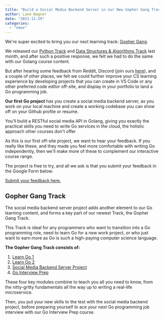 ```yaml
---
title: "Build a Social Media Backend Server in our New Gopher Gang Track"
author: Lane Wagner
date: "2021-11-29"
categories:
  - "news"
---
```


We're super excited to bring you our next learning track: [Gopher Gang](https://boot.dev/dashboard/courses/golang-track).

We released our [Python Track](https://boot.dev/learn/learn-python) and [Data Structures & Algorithms Track](https://boot.dev/learn-data-structures-algorithms/) last month, and after such a positive response, we felt we had to do the same with our Golang course content.

But after hearing some feedback from Reddit, Discord (join ours [here](https://discord.com/invite/EEkFwbv)), and a couple of other places, we felt we could further improve your CS learning experience by developing projects that you can create in VS Code or any other preferred code editor off-site, and display in your portfolio to land a Go programming job.

**Our first Go project** has you create a social media backend server, as you work on your local machine and create a working codebase you can show off on your Github profile or resume.

You'll build a RESTful social media API in Golang, giving you exactly the practical skills you need to write Go services in the cloud, the holistic approach other courses don't offer

As this is our first off-site project, we want to hear your feedback. If you really like these, and they made you feel more comfortable with writing Go independently, then we'll make more of these to complement our interactive course range.

The project is free to try, and all we ask is that you submit your feedback in the Google Form below:

[Submit your feedback here.](https://forms.gle/a8pssN1K4QMPvmEp8)

## Gopher Gang Track

The social media backend server project adds another element to our Go learning content, and forms a key part of our newest Track, the Gopher Gang Track.

This Track is ideal for any programmers who want to transition into a Go programming role, need to learn Go for a new work project, or who just want to earn more as Go is such a high-paying computer science language.

**The Gopher Gang Track consists of:**

1. [Learn Go 1](https://boot.dev/dashboard/exercise/3b39d0f6-f944-4f1b-832d-a1daba32eda4/9e6acea2-8081-404d-9c34-3b5f677fa580/a74a68e0-9e85-4328-8868-5db0089ea11b)
2. [Learn Go 2](https://boot.dev/dashboard/exercise/41357578-6185-4d07-b463-d4efdb3635c0/9bfdb774-7cf6-4d6b-95b7-9ef498a340d8/7336e595-1c87-4065-a19f-9706c72603a7)
3. [Social Media Backend Server Project](https://boot.dev/dashboard/step/709a2e74-eb45-46ea-ac26-4b8e6a3ce3e6/fbac7ae9-6a4d-4ad5-bf76-9651cb8eb2c5)
4. [Go Interview Prep](https://boot.dev/dashboard/exercise/3e777b26-cbba-4c1e-a0fb-205f7371c464/dfe27508-096a-480d-ae62-a44929774337/96a5ea66-1bba-4808-81ef-dd71fc7f0d49)

These four key modules combine to teach you all you need to know, from the nitty-gritty fundamentals all the way up to writing a real-life microservice.

Then, you put your new skills to the test with the social media backend project, before preparing yourself to ace your next Go programming job interview with our Go Interview Prep course.
